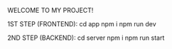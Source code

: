WELCOME TO MY PROJECT!

1ST STEP (FRONTEND):
cd app
npm i
npm run dev

2ND STEP (BACKEND):
cd server
npm i
npm run start
